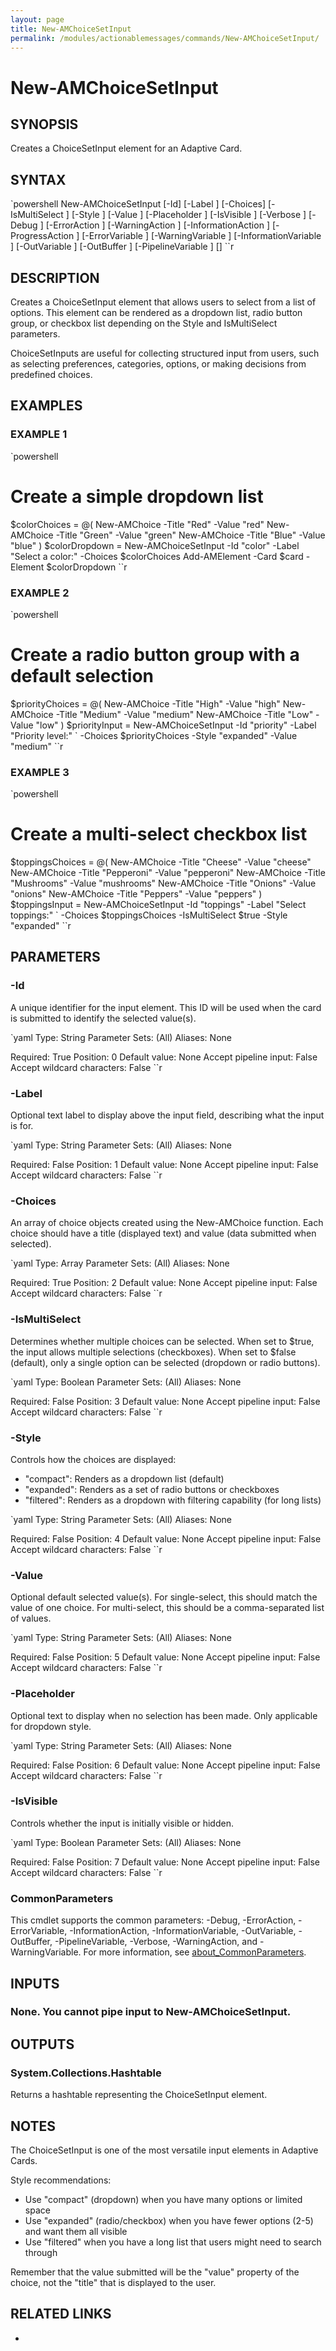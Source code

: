 ```yaml
---
layout: page
title: New-AMChoiceSetInput
permalink: /modules/actionablemessages/commands/New-AMChoiceSetInput/
---
```


# New-AMChoiceSetInput

## SYNOPSIS
Creates a ChoiceSetInput element for an Adaptive Card.

## SYNTAX

`powershell
New-AMChoiceSetInput [-Id] <String> [-Label <String>] [-Choices] <Array> [-IsMultiSelect <Boolean>] [-Style <String>] [-Value <String>] [-Placeholder <String>] [-IsVisible <Boolean>] [-Verbose <SwitchParameter>] [-Debug <SwitchParameter>] [-ErrorAction <ActionPreference>] [-WarningAction <ActionPreference>] [-InformationAction <ActionPreference>] [-ProgressAction <ActionPreference>] [-ErrorVariable <String>] [-WarningVariable <String>] [-InformationVariable <String>] [-OutVariable <String>] [-OutBuffer <Int32>] [-PipelineVariable <String>] [<CommonParameters>]
``r

## DESCRIPTION
Creates a ChoiceSetInput element that allows users to select from a list of options.
This element can be rendered as a dropdown list, radio button group, or checkbox list
depending on the Style and IsMultiSelect parameters.

ChoiceSetInputs are useful for collecting structured input from users, such as
selecting preferences, categories, options, or making decisions from predefined choices.

## EXAMPLES

### EXAMPLE 1
`powershell
# Create a simple dropdown list
$colorChoices = @(
    New-AMChoice -Title "Red" -Value "red"
    New-AMChoice -Title "Green" -Value "green"
    New-AMChoice -Title "Blue" -Value "blue"
)
$colorDropdown = New-AMChoiceSetInput -Id "color" -Label "Select a color:" -Choices $colorChoices
Add-AMElement -Card $card -Element $colorDropdown
``r

    

### EXAMPLE 2
`powershell
# Create a radio button group with a default selection
$priorityChoices = @(
    New-AMChoice -Title "High" -Value "high"
    New-AMChoice -Title "Medium" -Value "medium"
    New-AMChoice -Title "Low" -Value "low"
)
$priorityInput = New-AMChoiceSetInput -Id "priority" -Label "Priority level:" `
    -Choices $priorityChoices -Style "expanded" -Value "medium"
``r

    

### EXAMPLE 3
`powershell
# Create a multi-select checkbox list
$toppingsChoices = @(
    New-AMChoice -Title "Cheese" -Value "cheese"
    New-AMChoice -Title "Pepperoni" -Value "pepperoni"
    New-AMChoice -Title "Mushrooms" -Value "mushrooms"
    New-AMChoice -Title "Onions" -Value "onions"
    New-AMChoice -Title "Peppers" -Value "peppers"
)
$toppingsInput = New-AMChoiceSetInput -Id "toppings" -Label "Select toppings:" `
    -Choices $toppingsChoices -IsMultiSelect $true -Style "expanded"
``r

    

## PARAMETERS

### -Id
A unique identifier for the input element. This ID will be used when the card is submitted
to identify the selected value(s).

`yaml
Type: String
Parameter Sets: (All)
Aliases: None

Required: True
Position: 0
Default value: None
Accept pipeline input: False
Accept wildcard characters: False
``r

### -Label
Optional text label to display above the input field, describing what the input is for.

`yaml
Type: String
Parameter Sets: (All)
Aliases: None

Required: False
Position: 1
Default value: None
Accept pipeline input: False
Accept wildcard characters: False
``r

### -Choices
An array of choice objects created using the New-AMChoice function. Each choice should
have a title (displayed text) and value (data submitted when selected).

`yaml
Type: Array
Parameter Sets: (All)
Aliases: None

Required: True
Position: 2
Default value: None
Accept pipeline input: False
Accept wildcard characters: False
``r

### -IsMultiSelect
Determines whether multiple choices can be selected.
When set to $true, the input allows multiple selections (checkboxes).
When set to $false (default), only a single option can be selected (dropdown or radio buttons).

`yaml
Type: Boolean
Parameter Sets: (All)
Aliases: None

Required: False
Position: 3
Default value: None
Accept pipeline input: False
Accept wildcard characters: False
``r

### -Style
Controls how the choices are displayed:
- "compact": Renders as a dropdown list (default)
- "expanded": Renders as a set of radio buttons or checkboxes
- "filtered": Renders as a dropdown with filtering capability (for long lists)

`yaml
Type: String
Parameter Sets: (All)
Aliases: None

Required: False
Position: 4
Default value: None
Accept pipeline input: False
Accept wildcard characters: False
``r

### -Value
Optional default selected value(s). For single-select, this should match the value of one choice.
For multi-select, this should be a comma-separated list of values.

`yaml
Type: String
Parameter Sets: (All)
Aliases: None

Required: False
Position: 5
Default value: None
Accept pipeline input: False
Accept wildcard characters: False
``r

### -Placeholder
Optional text to display when no selection has been made. Only applicable for dropdown style.

`yaml
Type: String
Parameter Sets: (All)
Aliases: None

Required: False
Position: 6
Default value: None
Accept pipeline input: False
Accept wildcard characters: False
``r

### -IsVisible
Controls whether the input is initially visible or hidden.

`yaml
Type: Boolean
Parameter Sets: (All)
Aliases: None

Required: False
Position: 7
Default value: None
Accept pipeline input: False
Accept wildcard characters: False
``r

### CommonParameters
This cmdlet supports the common parameters: -Debug, -ErrorAction, -ErrorVariable, -InformationAction, -InformationVariable, -OutVariable, -OutBuffer, -PipelineVariable, -Verbose, -WarningAction, and -WarningVariable. For more information, see [about_CommonParameters](https://learn.microsoft.com/en-us/powershell/module/microsoft.powershell.core/about/about_commonparameters).

## INPUTS
### None. You cannot pipe input to New-AMChoiceSetInput.

## OUTPUTS
### System.Collections.Hashtable
Returns a hashtable representing the ChoiceSetInput element.

## NOTES
The ChoiceSetInput is one of the most versatile input elements in Adaptive Cards.

Style recommendations:
- Use "compact" (dropdown) when you have many options or limited space
- Use "expanded" (radio/checkbox) when you have fewer options (2-5) and want them all visible
- Use "filtered" when you have a long list that users might need to search through

Remember that the value submitted will be the "value" property of the choice, not the "title"
that is displayed to the user.

## RELATED LINKS
* [](https://adaptivecards.io/explorer/Input.ChoiceSet.html)


